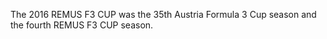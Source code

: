 The 2016 REMUS F3 CUP was the 35th Austria Formula 3 Cup season and the fourth REMUS F3 CUP season.
